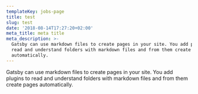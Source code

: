 ```yaml
---
templateKey: jobs-page
title: test
slug: test
date: '2018-08-14T17:27:20+02:00'
meta_title: meta title
meta_description: >-
  Gatsby can use markdown files to create pages in your site. You add plugins to
  read and understand folders with markdown files and from them create pages
  automatically.
---
```

Gatsby can use markdown files to create pages in your site. You add plugins to read and understand folders with markdown files and from them create pages automatically.
